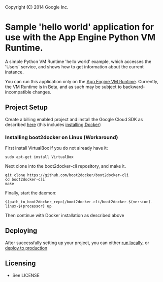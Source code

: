 Copyright (C) 2014 Google Inc.

# Sample 'hello world' application for use with the App Engine Python VM Runtime.

A simple Python VM Runtime 'hello world' example, which accesses the 'Users' service, and shows how to get information about the current instance.

You can run this application only on the [App Engine VM Runtime][1]. Currently, the VM Runtime is in Beta, and as such may be subject to backward-incompatible changes.

## Project Setup

Create a billing enabled project and install the Google Cloud SDK as described [here](https://cloud.google.com/appengine/docs/python/managed-vms/#install-sdk) (this includes [installing Docker](https://cloud.google.com/appengine/docs/python/managed-vms/#install-docker))

### Installing boot2docker on Linux (Workaround)

First install VirtualBox if you do not already have it:

```
sudo apt-get install VirtualBox
```

Next clone into the boot2docker-cli repository, and make it.

```
git clone https://github.com/boot2docker/boot2docker-cli
cd boot2docker-cli
make
```

Finally, start the daemon:

```
$(path_to_boot2docker_repo)/boot2docker-cli/boot2docker-$(version)-linux-$(processor) up
```

Then continue with Docker installation as described above

## Deploying

After successfully setting up your project, you can either [run locally](https://cloud.google.com/appengine/docs/python/managed-vms/sdk#run-local), or [deploy to production](https://cloud.google.com/appengine/docs/python/managed-vms/sdk#deploy)

## Licensing

* See LICENSE

[1]: https://cloud.google.com/appengine/docs/managed-vms/
